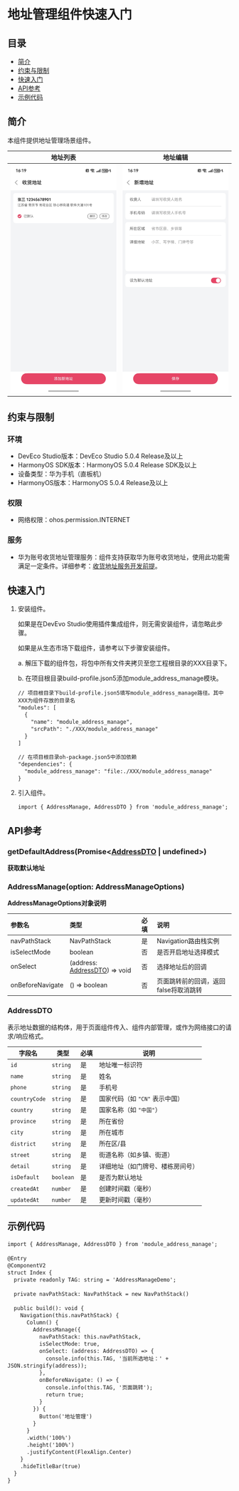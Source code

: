 # 地址管理组件快速入门

## 目录

- [简介](#简介)
- [约束与限制](#约束与限制)
- [快速入门](#快速入门)
- [API参考](#API参考)
- [示例代码](#示例代码)

## 简介

本组件提供地址管理场景组件。

| 地址列表                                         | 地址编辑                                         |
|----------------------------------------------|----------------------------------------------|
| <img src="screenshots/list.jpg" width="300"> | <img src="screenshots/edit.jpg" width="300"> |

## 约束与限制

### 环境

* DevEco Studio版本：DevEco Studio 5.0.4 Release及以上
* HarmonyOS SDK版本：HarmonyOS 5.0.4 Release SDK及以上
* 设备类型：华为手机（直板机）
* HarmonyOS版本：HarmonyOS 5.0.4 Release及以上

### 权限

* 网络权限：ohos.permission.INTERNET

### 服务

* 华为账号收货地址管理服务：组件支持获取华为账号收货地址，使用此功能需满足一定条件。详细参考：[收货地址服务开发前提](https://developer.huawei.com/consumer/cn/doc/harmonyos-guides/account-choose-address-dev#section1061219267293)。

## 快速入门

1. 安装组件。

   如果是在DevEvo Studio使用插件集成组件，则无需安装组件，请忽略此步骤。

   如果是从生态市场下载组件，请参考以下步骤安装组件。

   a. 解压下载的组件包，将包中所有文件夹拷贝至您工程根目录的XXX目录下。

   b. 在项目根目录build-profile.json5添加module_address_manage模块。

   ```
   // 项目根目录下build-profile.json5填写module_address_manage路径。其中XXX为组件存放的目录名
   "modules": [
     {
       "name": "module_address_manage",
       "srcPath": "./XXX/module_address_manage"
     }
   ]
   ```

   ```
   // 在项目根目录oh-package.json5中添加依赖
   "dependencies": {
     "module_address_manage": "file:./XXX/module_address_manage"
   }
   ```

2. 引入组件。

   ```
   import { AddressManage, AddressDTO } from 'module_address_manage';
   ```

## API参考

### getDefaultAddress(Promise<[AddressDTO](#AddressDTO) | undefined>)

**获取默认地址**

### AddressManage(option: AddressManageOptions)

**AddressManageOptions对象说明**

| 参数名               | 类型                                                     | 必填            | 说明                    |
|:------------------|:-------------------------------------------------------|:--------------|:----------------------|
| navPathStack      | NavPathStack                                           | 是             | Navigation路由栈实例       |
| isSelectMode      | boolean                                                | 否             | 是否开启地址选择模式            |
| onSelect          | (address: [AddressDTO](#AddressDTO)) => void           | 否             | 选择地址后的回调              |
| onBeforeNavigate  | () => boolean                                          | 否             | 页面跳转前的回调，返回false将取消跳转 |

### AddressDTO

表示地址数据的结构体，用于页面组件传入、组件内部管理，或作为网络接口的请求/响应格式。

| 字段名              | 类型          | 必填  | 说明                  |
|------------------|-------------|-----|---------------------|
| `id`             | `string`    | 是   | 地址唯一标识符             |
| `name`           | `string`    | 是   | 姓名                  |
| `phone`          | `string`    | 是   | 手机号                 |
| `countryCode`    | `string`    | 是   | 国家代码（如 `"CN"` 表示中国） |
| `country`        | `string`    | 是   | 国家名称（如 `"中国"`）      |
| `province`       | `string`    | 是   | 所在省份                |
| `city`           | `string`    | 是   | 所在城市                |
| `district`       | `string`    | 是   | 所在区/县               |
| `street`         | `string`    | 是   | 街道名称（如乡镇、街道）        |
| `detail`         | `string`    | 是   | 详细地址（如门牌号、楼栋房间号）    |
| `isDefault`      | `boolean`   | 是   | 是否为默认地址             |
| `createdAt`      | `number`    | 是   | 创建时间戳（毫秒）           |
| `updatedAt`      | `number`    | 是   | 更新时间戳（毫秒）           |

## 示例代码

```
import { AddressManage, AddressDTO } from 'module_address_manage';

@Entry
@ComponentV2
struct Index {
  private readonly TAG: string = 'AddressManageDemo';

  private navPathStack: NavPathStack = new NavPathStack()

  public build(): void {
    Navigation(this.navPathStack) {
      Column() {
        AddressManage({
          navPathStack: this.navPathStack,
          isSelectMode: true,
          onSelect: (address: AddressDTO) => {
            console.info(this.TAG, '当前所选地址：' + JSON.stringify(address));
          },
          onBeforeNavigate: () => {
            console.info(this.TAG, '页面跳转');
            return true;
          }
        }) {
          Button('地址管理')
        }
      }
      .width('100%')
      .height('100%')
      .justifyContent(FlexAlign.Center)
    }
    .hideTitleBar(true)
  }
}
```
